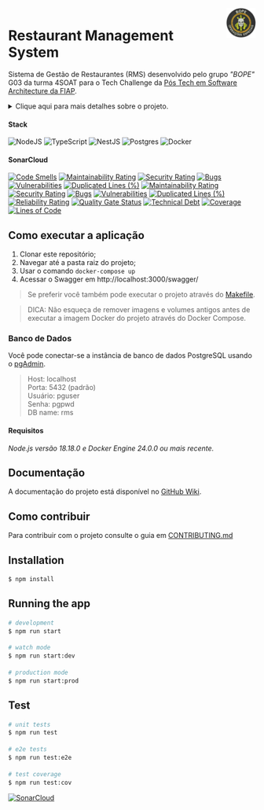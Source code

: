 <a href="https://dot.net/architecture">
   <img src="https://github.com/Grupo-G03-4SOAT-FIAP/rms-backend-fase01/raw/main/docs/bope-faca-na-carveira-knife-skull-logo.png" alt="eShop logo" title="eShopOnContainers" align="right" height="60" />
</a>

# Restaurant Management System

Sistema de Gestão de Restaurantes (RMS) desenvolvido pelo grupo *"BOPE"* G03 da turma 4SOAT para o Tech Challenge da [Pós Tech em Software Architecture da FIAP](https://postech.fiap.com.br/curso/software-architecture/).

<details><summary>Clique aqui para mais detalhes sobre o projeto.</summary>
<p>

> *O PROBLEMA*
> 
> *Há uma lanchonete de bairro que está expandindo devido seu grande sucesso. Porém, com a expansão e sem um sistema de controle de pedidos, o atendimento aos clientes pode ser caótico e confuso. Por exemplo, imagine que um cliente faça um pedido complexo, como um hambúrguer personalizado com ingredientes específicos, acompanhado de batatas fritas e uma bebida. O > atendente pode anotar o pedido em um papel e entregá-lo à cozinha, mas não há garantia de que o pedido será preparado corretamente.*
> 
> *Sem um sistema de controle de pedidos, pode haver confusão entre os atendentes e a cozinha, resultando em atrasos na preparação e entrega dos pedidos. Os pedidos podem ser perdidos, mal interpretados ou esquecidos, levando à insatisfação dos clientes e a perda de negócios.*
> 
> *Em resumo, um sistema de controle de pedidos é essencial para garantir que a lanchonete possa atender os clientes de maneira eficiente, gerenciando seus pedidos e estoques de forma adequada. Sem ele, expandir a lanchonete pode acabar não dando certo, resultando em clientes insatisfeitos e impactando os negócios de forma negativa.*
> 
> *Para solucionar o problema, a lanchonete irá investir em um sistema de autoatendimento de fast food, que é composto por uma série de dispositivos e interfaces que permitem aos clientes selecionar e fazer pedidos sem precisar interagir com um atendente.*
>
> *— Fonte: [FIAP](https://www.fiap.com.br/)*

</p>
</details> 

#### Stack

![NodeJS](https://img.shields.io/badge/node.js-6DA55F?style=for-the-badge&logo=node.js&logoColor=white)
![TypeScript](https://img.shields.io/badge/typescript-%23007ACC.svg?style=for-the-badge&logo=typescript&logoColor=white)
![NestJS](https://img.shields.io/badge/nestjs-%23E0234E.svg?style=for-the-badge&logo=nestjs&logoColor=white)
![Postgres](https://img.shields.io/badge/postgres-%23316192.svg?style=for-the-badge&logo=postgresql&logoColor=white)
![Docker](https://img.shields.io/badge/docker-%230db7ed.svg?style=for-the-badge&logo=docker&logoColor=white)

#### SonarCloud

<!---
[![Quality gate](https://sonarcloud.io/api/project_badges/quality_gate?project=Grupo-G03-4SOAT-FIAP_RMS-backend-fase01)](https://sonarcloud.io/summary/new_code?id=Grupo-G03-4SOAT-FIAP_RMS-backend-fase01)
-->

[![Code Smells](https://sonarcloud.io/api/project_badges/measure?project=Grupo-G03-4SOAT-FIAP_RMS-backend-fase01&metric=code_smells)](https://sonarcloud.io/summary/new_code?id=Grupo-G03-4SOAT-FIAP_RMS-backend-fase01)
[![Maintainability Rating](https://sonarcloud.io/api/project_badges/measure?project=Grupo-G03-4SOAT-FIAP_RMS-backend-fase01&metric=sqale_rating)](https://sonarcloud.io/summary/new_code?id=Grupo-G03-4SOAT-FIAP_RMS-backend-fase01)
[![Security Rating](https://sonarcloud.io/api/project_badges/measure?project=Grupo-G03-4SOAT-FIAP_RMS-backend-fase01&metric=security_rating)](https://sonarcloud.io/summary/new_code?id=Grupo-G03-4SOAT-FIAP_RMS-backend-fase01)
[![Bugs](https://sonarcloud.io/api/project_badges/measure?project=Grupo-G03-4SOAT-FIAP_RMS-backend-fase01&metric=bugs)](https://sonarcloud.io/summary/new_code?id=Grupo-G03-4SOAT-FIAP_RMS-backend-fase01)
[![Vulnerabilities](https://sonarcloud.io/api/project_badges/measure?project=Grupo-G03-4SOAT-FIAP_RMS-backend-fase01&metric=vulnerabilities)](https://sonarcloud.io/summary/new_code?id=Grupo-G03-4SOAT-FIAP_RMS-backend-fase01)
[![Duplicated Lines (%)](https://sonarcloud.io/api/project_badges/measure?project=Grupo-G03-4SOAT-FIAP_RMS-backend-fase01&metric=duplicated_lines_density)](https://sonarcloud.io/summary/new_code?id=Grupo-G03-4SOAT-FIAP_RMS-backend-fase01)
[![Maintainability Rating](https://sonarcloud.io/api/project_badges/measure?project=Grupo-G03-4SOAT-FIAP_RMS-backend-fase01&metric=sqale_rating)](https://sonarcloud.io/summary/new_code?id=Grupo-G03-4SOAT-FIAP_RMS-backend-fase01)
[![Security Rating](https://sonarcloud.io/api/project_badges/measure?project=Grupo-G03-4SOAT-FIAP_RMS-backend-fase01&metric=security_rating)](https://sonarcloud.io/summary/new_code?id=Grupo-G03-4SOAT-FIAP_RMS-backend-fase01)
[![Bugs](https://sonarcloud.io/api/project_badges/measure?project=Grupo-G03-4SOAT-FIAP_RMS-backend-fase01&metric=bugs)](https://sonarcloud.io/summary/new_code?id=Grupo-G03-4SOAT-FIAP_RMS-backend-fase01)
[![Vulnerabilities](https://sonarcloud.io/api/project_badges/measure?project=Grupo-G03-4SOAT-FIAP_RMS-backend-fase01&metric=vulnerabilities)](https://sonarcloud.io/summary/new_code?id=Grupo-G03-4SOAT-FIAP_RMS-backend-fase01)
[![Duplicated Lines (%)](https://sonarcloud.io/api/project_badges/measure?project=Grupo-G03-4SOAT-FIAP_RMS-backend-fase01&metric=duplicated_lines_density)](https://sonarcloud.io/summary/new_code?id=Grupo-G03-4SOAT-FIAP_RMS-backend-fase01)
[![Reliability Rating](https://sonarcloud.io/api/project_badges/measure?project=Grupo-G03-4SOAT-FIAP_RMS-backend-fase01&metric=reliability_rating)](https://sonarcloud.io/summary/new_code?id=Grupo-G03-4SOAT-FIAP_RMS-backend-fase01)
[![Quality Gate Status](https://sonarcloud.io/api/project_badges/measure?project=Grupo-G03-4SOAT-FIAP_RMS-backend-fase01&metric=alert_status)](https://sonarcloud.io/summary/new_code?id=Grupo-G03-4SOAT-FIAP_RMS-backend-fase01)
[![Technical Debt](https://sonarcloud.io/api/project_badges/measure?project=Grupo-G03-4SOAT-FIAP_RMS-backend-fase01&metric=sqale_index)](https://sonarcloud.io/summary/new_code?id=Grupo-G03-4SOAT-FIAP_RMS-backend-fase01)
[![Coverage](https://sonarcloud.io/api/project_badges/measure?project=Grupo-G03-4SOAT-FIAP_RMS-backend-fase01&metric=coverage)](https://sonarcloud.io/summary/new_code?id=Grupo-G03-4SOAT-FIAP_RMS-backend-fase01)
[![Lines of Code](https://sonarcloud.io/api/project_badges/measure?project=Grupo-G03-4SOAT-FIAP_RMS-backend-fase01&metric=ncloc)](https://sonarcloud.io/summary/new_code?id=Grupo-G03-4SOAT-FIAP_RMS-backend-fase01)

## Como executar a aplicação

1. Clonar este repositório;
2. Navegar até a pasta raiz do projeto;
3. Usar o comando `docker-compose up`
4. Acessar o Swagger em http://localhost:3000/swagger/

> Se preferir você também pode executar o projeto através do [Makefile](Makefile).

> DICA: Não esqueça de remover imagens e volumes antigos antes de executar a imagem Docker do projeto através do Docker Compose.

### Banco de Dados

Você pode conectar-se a instância de banco de dados PostgreSQL usando o [pgAdmin](https://www.pgadmin.org/download/).

> Host: localhost\
> Porta: 5432 (padrão)\
> Usuário: pguser\
> Senha: pgpwd\
> DB name: rms

#### Requisitos

*Node.js versão 18.18.0 e Docker Engine 24.0.0 ou mais recente.*

## Documentação

A documentação do projeto está disponível no [GitHub Wiki](https://github.com/Grupo-G03-4SOAT-FIAP/rms-backend-fase01/wiki).

## Como contribuir

Para contribuir com o projeto consulte o guia em [CONTRIBUTING.md](CONTRIBUTING.md)

## Installation

```bash
$ npm install
```

## Running the app

```bash
# development
$ npm run start

# watch mode
$ npm run start:dev

# production mode
$ npm run start:prod
```

## Test

```bash
# unit tests
$ npm run test

# e2e tests
$ npm run test:e2e

# test coverage
$ npm run test:cov
```

[![SonarCloud](https://sonarcloud.io/images/project_badges/sonarcloud-white.svg)](https://sonarcloud.io/summary/new_code?id=Grupo-G03-4SOAT-FIAP_RMS-backend-fase01)

